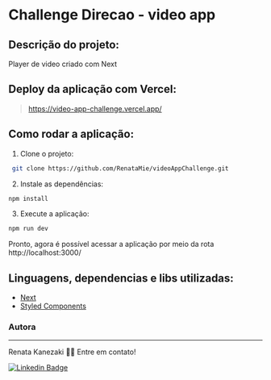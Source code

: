 # Challenge Direcao - video app

## Descrição do projeto:

Player de video criado com Next

## Deploy da aplicação com Vercel:

> https://video-app-challenge.vercel.app/

## Como rodar a aplicação:

1. Clone o projeto:

```sh
 git clone https://github.com/RenataMie/videoAppChallenge.git
```

2. Instale as dependências:

```sh
npm install
```

3. Execute a aplicação:

```sh
npm run dev
```

Pronto, agora é possível acessar a aplicação por meio da rota http://localhost:3000/

## Linguagens, dependencias e libs utilizadas:

- [Next](https://nextjs.org/)
- [Styled Components](https://styled-components.com/)

### Autora

---

Renata Kanezaki 👋🏽 Entre em contato!

[![Linkedin Badge](https://img.shields.io/badge/-Renata-blue?style=flat-square&logo=Linkedin&logoColor=white&link=https://www.linkedin.com/in/renatakanezaki)](https://www.linkedin.com/in/renatakanezaki)
